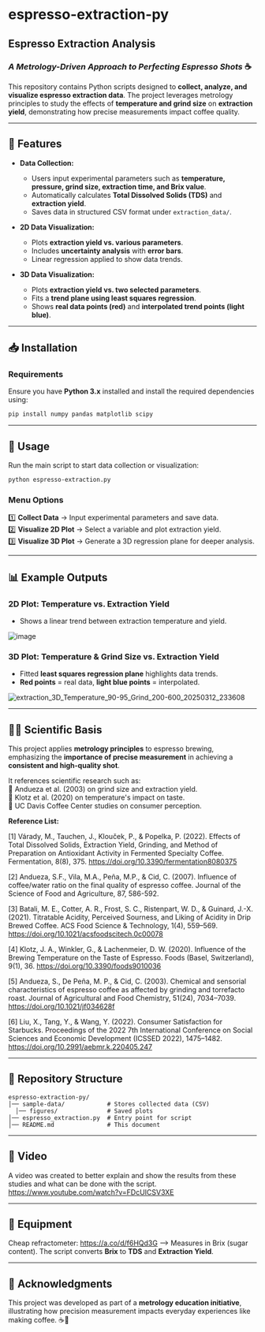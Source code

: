 # espresso-extraction-py

## **Espresso Extraction Analysis**
### *A Metrology-Driven Approach to Perfecting Espresso Shots* ☕  

This repository contains Python scripts designed to **collect, analyze, and visualize espresso extraction data**. The project leverages metrology principles to study the effects of **temperature and grind size** on **extraction yield**, demonstrating how precise measurements impact coffee quality.  

---

## **📜 Features**
- **Data Collection:**  
  - Users input experimental parameters such as **temperature, pressure, grind size, extraction time, and Brix value**.
  - Automatically calculates **Total Dissolved Solids (TDS)** and **extraction yield**.
  - Saves data in structured CSV format under `extraction_data/`.

- **2D Data Visualization:**  
  - Plots **extraction yield vs. various parameters**.
  - Includes **uncertainty analysis** with **error bars**.
  - Linear regression applied to show data trends.

- **3D Data Visualization:**  
  - Plots **extraction yield vs. two selected parameters**.
  - Fits a **trend plane using least squares regression**.
  - Shows **real data points (red)** and **interpolated trend points (light blue)**.

---

## **📥 Installation**
### **Requirements**
Ensure you have **Python 3.x** installed and install the required dependencies using:

```bash
pip install numpy pandas matplotlib scipy
```

---

## **🚀 Usage**
Run the main script to start data collection or visualization:

```bash
python espresso-extraction.py
```

### **Menu Options**
1️⃣ **Collect Data** → Input experimental parameters and save data.  
2️⃣ **Visualize 2D Plot** → Select a variable and plot extraction yield.  
3️⃣ **Visualize 3D Plot** → Generate a 3D regression plane for deeper analysis.  

---

## **📊 Example Outputs**
### **2D Plot: Temperature vs. Extraction Yield**
- Shows a linear trend between extraction temperature and yield.
  
![image](https://github.com/user-attachments/assets/731ea67e-6e43-4f65-8791-f3ab49eaf81f)

### **3D Plot: Temperature & Grind Size vs. Extraction Yield**
- Fitted **least squares regression plane** highlights data trends.
- **Red points** = real data, **light blue points** = interpolated.

![extraction_3D_Temperature_90-95_Grind_200-600_20250312_233608](https://github.com/user-attachments/assets/f7f11192-1e68-4d54-9692-a46c6f8eeddb)

---

## **🧑‍🔬 Scientific Basis**
This project applies **metrology principles** to espresso brewing, emphasizing the **importance of precise measurement** in achieving a **consistent and high-quality shot**.  

It references scientific research such as:  
📖 Andueza et al. (2003) on grind size and extraction yield.  
📖 Klotz et al. (2020) on temperature's impact on taste.  
📖 UC Davis Coffee Center studies on consumer perception.  

**Reference List:**

[1] Várady, M., Tauchen, J., Klouček, P., & Popelka, P. (2022). Effects of Total Dissolved Solids, Extraction Yield, Grinding, and Method of Preparation on Antioxidant Activity in Fermented Specialty Coffee. Fermentation, 8(8), 375. https://doi.org/10.3390/fermentation8080375

[2] Andueza, S.F., Vila, M.A., Peña, M.P., & Cid, C. (2007). Influence of coffee/water ratio on the final quality of espresso coffee. Journal of the Science of Food and Agriculture, 87, 586-592.

[3] Batali, M. E., Cotter, A. R., Frost, S. C., Ristenpart, W. D., & Guinard, J.-X. (2021). Titratable Acidity, Perceived Sourness, and Liking of Acidity in Drip Brewed Coffee. ACS Food Science & Technology, 1(4), 559–569. https://doi.org/10.1021/acsfoodscitech.0c00078

[4] Klotz, J. A., Winkler, G., & Lachenmeier, D. W. (2020). Influence of the Brewing Temperature on the Taste of Espresso. Foods (Basel, Switzerland), 9(1), 36. https://doi.org/10.3390/foods9010036

[5] Andueza, S., De Peña, M. P., & Cid, C. (2003). Chemical and sensorial characteristics of espresso coffee as affected by grinding and torrefacto roast. Journal of Agricultural and Food Chemistry, 51(24), 7034–7039. https://doi.org/10.1021/jf034628f

[6] Liu, X., Tang, Y., & Wang, Y. (2022). Consumer Satisfaction for Starbucks. Proceedings of the 2022 7th International Conference on Social Sciences and Economic Development (ICSSED 2022), 1475–1482. https://doi.org/10.2991/aebmr.k.220405.247

---

## **📂 Repository Structure**
```
espresso-extraction-py/
│── sample-data/            # Stores collected data (CSV)
  │── figures/              # Saved plots
│── espresso_extraction.py  # Entry point for script
│── README.md               # This document
```

---

## **🎥 Video**
A video was created to better explain and show the results from these studies and what can be done with the script.  
https://www.youtube.com/watch?v=FDcUICSV3XE

---

## **🔬 Equipment**

Cheap refractometer: https://a.co/d/f6HQd3G
--> Measures in Brix (sugar content). The script converts **Brix** to **TDS** and **Extraction Yield**.

---

## **📌 Acknowledgments**
This project was developed as part of a **metrology education initiative**, illustrating how precision measurement impacts everyday experiences like making coffee. ☕🔬  
